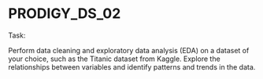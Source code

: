 # PRODIGY_DS_02
Task:

Perform data cleaning and exploratory data analysis (EDA) on a dataset of your choice, such as the Titanic dataset from Kaggle. Explore the relationships between variables and identify patterns and trends in the data.

